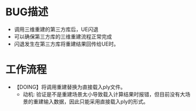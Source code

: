 # BUG描述
- 调用三维重建的第三方库后，UE闪退
- 可以确保第三方库的三维重建流程正常完成
- 闪退发生在第三方库将重建结果回传给UE时。

# 工作流程
- 【DOING】将调用重建替换为直接载入ply文件。
    - 动机: 验证是不是重建场景太小导致载入计算结果时报错，但目前没有大场景的重建输入数据，因此只能采用直接载入ply的形式。
    
